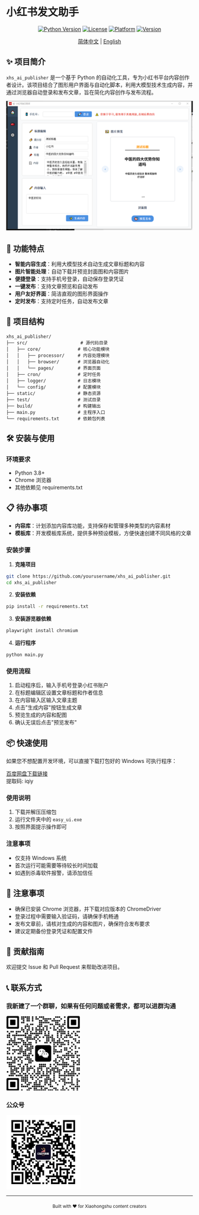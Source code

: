 # 小红书发文助手

<div align="center">

[![Python Version](https://img.shields.io/badge/python-3.8+-blue.svg)](https://www.python.org/downloads/)
[![License](https://img.shields.io/badge/license-Apache%202.0-green.svg)](LICENSE)
[![Platform](https://img.shields.io/badge/platform-Windows-lightgrey.svg)](https://www.microsoft.com/windows)
[![Version](https://img.shields.io/badge/version-1.0.0-orange.svg)](https://github.com/yourusername/xhs_ai_publisher/releases)

[简体中文](./readme.md) | [English](./readme_en.md)

</div>

## ✨ 项目简介

`xhs_ai_publisher` 是一个基于 Python 的自动化工具，专为小红书平台内容创作者设计。该项目结合了图形用户界面与自动化脚本，利用大模型技术生成内容，并通过浏览器自动登录和发布文章，旨在简化内容创作与发布流程。

![软件界面效果](./images/ui.png)

## 🚀 功能特点

- **智能内容生成**：利用大模型技术自动生成文章标题和内容
- **图片智能处理**：自动下载并预览封面图和内容图片
- **便捷登录**：支持手机号登录，自动保存登录凭证
- **一键发布**：支持文章预览和自动发布
- **用户友好界面**：简洁直观的图形界面操作
- **定时发布**：支持定时任务，自动发布文章

## 📁 项目结构

```
xhs_ai_publisher/
├── src/                    # 源代码目录
│   ├── core/              # 核心功能模块
│   │   ├── processor/     # 内容处理模块
│   │   ├── browser/       # 浏览器自动化
│   │   └── pages/         # 界面页面
│   ├── cron/              # 定时任务
│   ├── logger/            # 日志模块
│   └── config/            # 配置模块
├── static/                # 静态资源
├── test/                  # 测试目录
├── build/                 # 构建输出
├── main.py                # 主程序入口
└── requirements.txt       # 依赖包列表
```

## 🛠️ 安装与使用

### 环境要求

- Python 3.8+
- Chrome 浏览器
- 其他依赖见 requirements.txt

## 📋 待办事项

- **内容库**：计划添加内容库功能，支持保存和管理多种类型的内容素材
- **模板库**：开发模板库系统，提供多种预设模板，方便快速创建不同风格的文章


### 安装步骤

1. **克隆项目**
```bash
git clone https://github.com/yourusername/xhs_ai_publisher.git
cd xhs_ai_publisher
```

2. **安装依赖**
```bash
pip install -r requirements.txt
```
3. **安装游览器依赖**
```bash
playwright install chromium
```
4. **运行程序**
```bash
python main.py
```

### 使用流程

1. 启动程序后，输入手机号登录小红书账户
2. 在标题编辑区设置文章标题和作者信息
3. 在内容输入区输入文章主题
4. 点击"生成内容"按钮生成文章
5. 预览生成的内容和配图
6. 确认无误后点击"预览发布"

## 📦 快速使用

如果您不想配置开发环境，可以直接下载打包好的 Windows 可执行程序：

[百度网盘下载链接](https://pan.baidu.com/s/1rIQ-ZgyHYN_ncVXlery4yQ)  
提取码: iqiy

### 使用说明
1. 下载并解压压缩包
2. 运行文件夹中的 `easy_ui.exe`
3. 按照界面提示操作即可

### 注意事项
- 仅支持 Windows 系统
- 首次运行可能需要等待较长时间加载
- 如遇到杀毒软件报警，请添加信任

## 📝 注意事项

- 确保已安装 Chrome 浏览器，并下载对应版本的 ChromeDriver
- 登录过程中需要输入验证码，请确保手机畅通
- 发布文章前，请核对生成的内容和图片，确保符合发布要求
- 建议定期备份登录凭证和配置文件

## 🤝 贡献指南

欢迎提交 Issue 和 Pull Request 来帮助改进项目。

## 📞 联系方式

### 我新建了一个群聊，如果有任何问题或者需求，都可以进群沟通
<img src="images/wechat_talking.png" width="200" height="200">

### 公众号
<img src="images/mp_qr.jpg" width="200" height="200">

---   

<div align="center">
  <sub>Built with ❤️ for Xiaohongshu content creators</sub>
</div>
